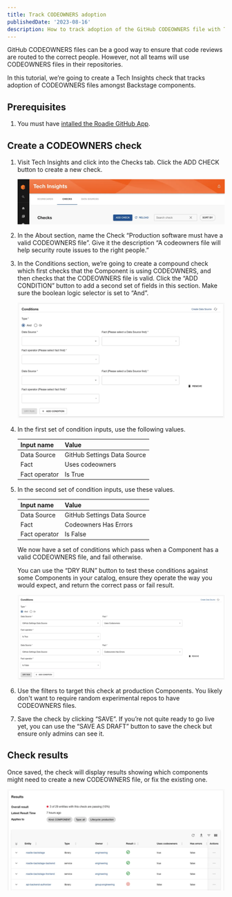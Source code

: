 ```yaml
---
title: Track CODEOWNERS adoption
publishedDate: '2023-08-16'
description: How to track adoption of the GitHub CODEOWNERS file with Tech Insights.
---
```


GitHub CODEOWNERS files can be a good way to ensure that code reviews are routed to the correct people. However, not all teams will use CODEOWNERS files in their repositories.

In this tutorial, we’re going to create a Tech Insights check that tracks adoption of CODEOWNERS files amongst Backstage components.

## Prerequisites

1. You must have [intalled the Roadie GitHub App](../../getting-started/adding-a-catalog-item/).

## Create a CODEOWNERS check

1. Visit Tech Insights and click into the Checks tab. Click the ADD CHECK button to create a new check.

   ![](../track-docker-base-image-migration/add-check-button.webp)

2. In the About section, name the Check “Production software must have a valid CODEOWNERS file”. Give it the description “A codeowners file will help security route issues to the right people.”

3. In the Conditions section, we’re going to create a compound check which first checks that the Component is using CODEOWNERS, and then checks that the CODEOWNERS file is valid. Click the “ADD CONDITION” button to add a second set of fields in this section. Make sure the boolean logic selector is set to “And”.

   ![](./check-conditions-empty.webp)

4. In the first set of condition inputs, use the following values.

   | Input name    | Value                       |
   | ------------- | --------------------------- |
   | Data Source   | GitHub Settings Data Source |
   | Fact          | Uses codeowners             |
   | Fact operator | Is True                     |

5. In the second set of condition inputs, use these values.

   | Input name    | Value                       |
   | ------------- | --------------------------- |
   | Data Source   | GitHub Settings Data Source |
   | Fact          | Codeowners Has Errors       |
   | Fact operator | Is False                    |

   We now have a set of conditions which pass when a Component has a valid CODEOWNERS file, and fail otherwise.

   You can use the “DRY RUN” button to test these conditions against some Components in your catalog, ensure they operate the way you would expect, and return the correct pass or fail result.

   ![compound-conditions.webp](compound-conditions.webp)

6. Use the filters to target this check at production Components. You likely don't want to require random experimental repos to have CODEOWNERS files.
7. Save the check by clicking “SAVE”. If you’re not quite ready to go live yet, you can use the “SAVE AS DRAFT” button to save the check but ensure only admins can see it.

## Check results

Once saved, the check will display results showing which components might need to create a new CODEOWNERS file, or fix the existing one.

![](./check-results.webp)
